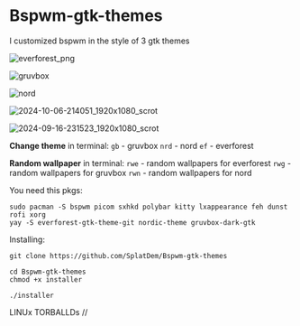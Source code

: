 # Bspwm-gtk-themes
I customized bspwm in the style of 3 gtk themes

![everforest_png](https://github.com/user-attachments/assets/85ff0d13-87d5-4e26-9fc0-146e573f42bf)

![gruvbox](https://github.com/user-attachments/assets/0f78ee18-b201-44b1-8ce3-1e36cf8ff3ec)

![nord](https://github.com/user-attachments/assets/2aca8edb-52d5-436a-b4da-0c0acc3383bb)

![2024-10-06-214051_1920x1080_scrot](https://github.com/user-attachments/assets/3f91cd78-2cdc-474e-8093-56da9ddac3a1)

![2024-09-16-231523_1920x1080_scrot](https://github.com/user-attachments/assets/86c03123-f5df-495b-aa16-bdf5ebac4ef7)

**Change theme** in terminal:
`gb` - gruvbox
`nrd` - nord
`ef` - everforest

**Random wallpaper** in terminal:
`rwe` - random wallpapers for everforest
`rwg` - random wallpapers for gruvbox
`rwn` - random wallpapers for nord

You need this pkgs:
```
sudo pacman -S bspwm picom sxhkd polybar kitty lxappearance feh dunst rofi xorg
yay -S everforest-gtk-theme-git nordic-theme gruvbox-dark-gtk 
```

Installing: 
```
git clone https://github.com/SplatDem/Bspwm-gtk-themes
```

```
cd Bspwm-gtk-themes
chmod +x installer
```

```
./installer
```
LINUx TORBALLDs
//
